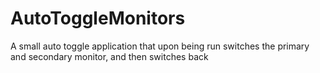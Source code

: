 # AutoToggleMonitors
A small auto toggle application that upon being run switches the primary and secondary monitor, and then switches back
